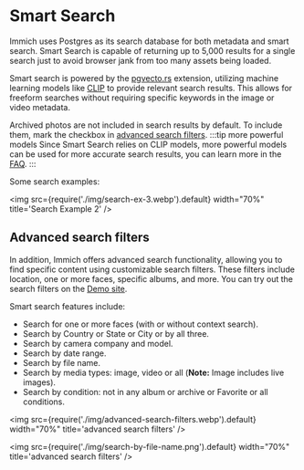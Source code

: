 # Smart Search

Immich uses Postgres as its search database for both metadata and smart search.
Smart Search is capable of returning up to 5,000 results for a single search just to avoid browser jank from too many assets being loaded.

Smart search is powered by the [pgvecto.rs](https://github.com/tensorchord/pgvecto.rs) extension, utilizing machine learning models like [CLIP](https://openai.com/research/clip) to provide relevant search results. This allows for freeform searches without requiring specific keywords in the image or video metadata.

Archived photos are not included in search results by default. To include them, mark the checkbox in [advanced search filters](/docs/features/smart-search#advanced-search-filters).
:::tip more powerful models
Since Smart Search relies on CLIP models, more powerful models can be used for more accurate search results, you can learn more in the [FAQ](/docs/FAQ#can-i-use-a-custom-clip-model).
:::

Some search examples:

<img src={require('./img/search-ex-3.webp').default} width="70%" title='Search Example 2' />

## Advanced search filters

In addition, Immich offers advanced search functionality, allowing you to find specific content using customizable search filters. These filters include location, one or more faces, specific albums, and more. You can try out the search filters on the [Demo site](https://demo.immich.app).

Smart search features include:

- Search for one or more faces (with or without context search).
- Search by Country or State or City or by all three.
- Search by camera company and model.
- Search by date range.
- Search by file name.
- Search by media types: image, video or all (**Note:** Image includes live images).
- Search by condition: not in any album or archive or Favorite or all conditions.

<img src={require('./img/advanced-search-filters.webp').default} width="70%" title='advanced search filters' />

<img src={require('./img/search-by-file-name.png').default} width="70%" title='advanced search filters' />
